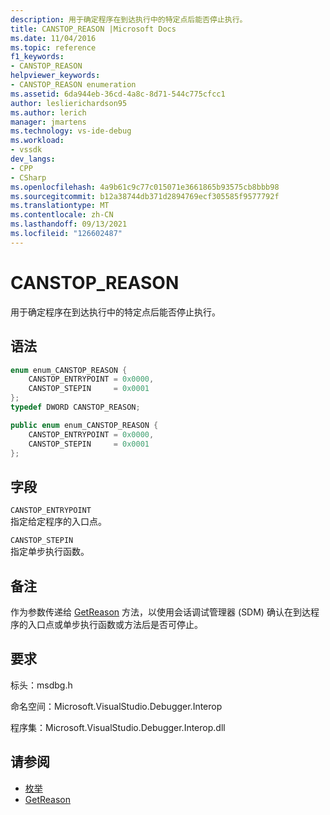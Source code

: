 ```yaml
---
description: 用于确定程序在到达执行中的特定点后能否停止执行。
title: CANSTOP_REASON |Microsoft Docs
ms.date: 11/04/2016
ms.topic: reference
f1_keywords:
- CANSTOP_REASON
helpviewer_keywords:
- CANSTOP_REASON enumeration
ms.assetid: 6da944eb-36cd-4a8c-8d71-544c775cfcc1
author: leslierichardson95
ms.author: lerich
manager: jmartens
ms.technology: vs-ide-debug
ms.workload:
- vssdk
dev_langs:
- CPP
- CSharp
ms.openlocfilehash: 4a9b61c9c77c015071e3661865b93575cb8bbb98
ms.sourcegitcommit: b12a38744db371d2894769ecf305585f9577792f
ms.translationtype: MT
ms.contentlocale: zh-CN
ms.lasthandoff: 09/13/2021
ms.locfileid: "126602487"
---
```

# <a name="canstop_reason"></a>CANSTOP_REASON
用于确定程序在到达执行中的特定点后能否停止执行。

## <a name="syntax"></a>语法

```cpp
enum enum_CANSTOP_REASON {
    CANSTOP_ENTRYPOINT = 0x0000,
    CANSTOP_STEPIN     = 0x0001
};
typedef DWORD CANSTOP_REASON;
```

```csharp
public enum enum_CANSTOP_REASON {
    CANSTOP_ENTRYPOINT = 0x0000,
    CANSTOP_STEPIN     = 0x0001
};
```

## <a name="fields"></a>字段
`CANSTOP_ENTRYPOINT`\
指定给定程序的入口点。

`CANSTOP_STEPIN`\
指定单步执行函数。

## <a name="remarks"></a>备注
作为参数传递给 [GetReason](../../../extensibility/debugger/reference/idebugcanstopevent2-getreason.md) 方法，以使用会话调试管理器 (SDM) 确认在到达程序的入口点或单步执行函数或方法后是否可停止。

## <a name="requirements"></a>要求
标头：msdbg.h

命名空间：Microsoft.VisualStudio.Debugger.Interop

程序集：Microsoft.VisualStudio.Debugger.Interop.dll

## <a name="see-also"></a>请参阅
- [枚举](../../../extensibility/debugger/reference/enumerations-visual-studio-debugging.md)
- [GetReason](../../../extensibility/debugger/reference/idebugcanstopevent2-getreason.md)
